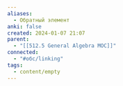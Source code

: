 ```yaml
---
aliases:
  - Обратный элемент
anki: false
created: 2024-01-07 21:07
parent:
  - "[[512.5 General Algebra MOC]]"
connected:
  - "#обс/linking"
tags:
  - content/empty
---
```
















